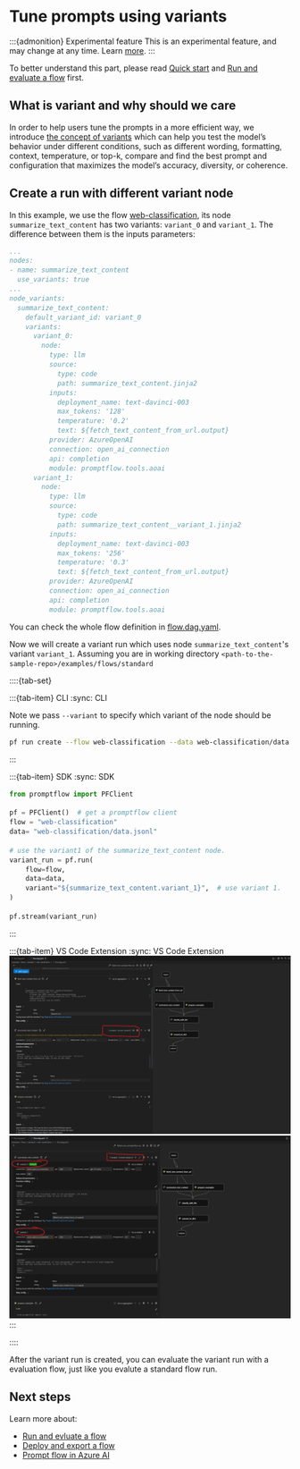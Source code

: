# Tune prompts using variants

:::{admonition} Experimental feature
This is an experimental feature, and may change at any time. Learn [more](https://aka.ms/azuremlexperimental).
:::

To better understand this part, please read [Quick start](./quick-start.md) and [Run and evaluate a flow](./run-and-evaluate-a-flow.md) first.

## What is variant and why should we care

In order to help users tune the prompts in a more efficient way, we introduce [the concept of variants](../../concepts/concept-variants.md) which can help you test the model’s behavior under different conditions, such as different wording, formatting, context, temperature, or top-k, compare and find the best prompt and configuration that maximizes the model’s accuracy, diversity, or coherence.

## Create a run with different variant node

 In this example, we use the flow [web-classification](https://github.com/microsoft/promptflow/tree/main/examples/flows/standard/web-classification), its node `summarize_text_content` has two variants: `variant_0` and `variant_1`. The difference between them is the inputs parameters:


```yaml
...
nodes:
- name: summarize_text_content
  use_variants: true
...
node_variants:
  summarize_text_content:
    default_variant_id: variant_0
    variants:
      variant_0:
        node:
          type: llm
          source:
            type: code
            path: summarize_text_content.jinja2
          inputs:
            deployment_name: text-davinci-003
            max_tokens: '128'
            temperature: '0.2'
            text: ${fetch_text_content_from_url.output}
          provider: AzureOpenAI
          connection: open_ai_connection
          api: completion
          module: promptflow.tools.aoai
      variant_1:
        node:
          type: llm
          source:
            type: code
            path: summarize_text_content__variant_1.jinja2
          inputs:
            deployment_name: text-davinci-003
            max_tokens: '256'
            temperature: '0.3'
            text: ${fetch_text_content_from_url.output}
          provider: AzureOpenAI
          connection: open_ai_connection
          api: completion
          module: promptflow.tools.aoai
```

You can check the whole flow definition in [flow.dag.yaml](https://github.com/microsoft/promptflow/tree/main/examples/flows/standard/web-classification/flow.dag.yaml).

Now we will create a variant run which uses node `summarize_text_content`'s variant `variant_1`. 
Assuming you are in working directory `<path-to-the-sample-repo>/examples/flows/standard`


::::{tab-set}

:::{tab-item} CLI
:sync: CLI

Note we pass `--variant` to specify which variant of the node should be running.

```sh
pf run create --flow web-classification --data web-classification/data.jsonl --variant '${summarize_text_content.variant_1}' --stream --name my_first_variant_run
```

:::

:::{tab-item} SDK
:sync: SDK

```python
from promptflow import PFClient

pf = PFClient()  # get a promptflow client
flow = "web-classification"
data= "web-classification/data.jsonl"

# use the variant1 of the summarize_text_content node.
variant_run = pf.run(
    flow=flow,
    data=data,
    variant="${summarize_text_content.variant_1}",  # use variant 1.
)

pf.stream(variant_run)
```
:::

:::{tab-item} VS Code Extension
:sync: VS Code Extension
![img](../media/how-to-guides/vscode_variants_folded.png)
![img](../media/how-to-guides/vscode_variants_unfold.png)
:::

::::

After the variant run is created, you can evaluate the variant run with a evaluation flow, just like you evalute a standard flow run.

## Next steps

Learn more about:
- [Run and evluate a flow](./run-and-evaluate-a-flow.md)
- [Deploy and export a flow](./deploy-and-export-a-flow.md)
- [Prompt flow in Azure AI](../cloud/azureai/quick-start.md)